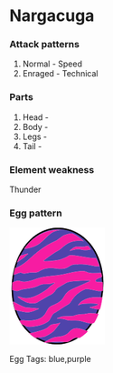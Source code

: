 # Nargacuga

### Attack patterns
1. Normal - Speed
2. Enraged - Technical

### Parts
1. Head - 
2. Body - 
3. Legs - 
4. Tail - 

### Element weakness
Thunder 

### Egg pattern
![image info](../assets/nargacuga.png)

Egg Tags: blue,purple